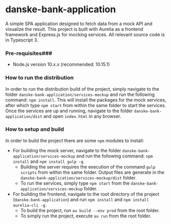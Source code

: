 # danske-bank-application
A simple SPA application designed to fetch data from a mock API and visualize the result.
This project is built with Aurelia as a frontend framework and Express.js for mocking services. All relevant source code is in Typescript 3.
 
### Pre-requisites###
* Node.js version 10.x.x (recommended: 10.15.1)

### How to run the distribution ###
In order to run the distribution build of the project, simply navigate to the folder `danske-bank-application/services-mockup` and run the following command: `npm install`. This will install the packages for the mock services, after which type `npm start` from within the same folder to start the services.
Once the services are up and running, navigate to the folder `danske-bank-application/dist` and open `index.html` in any browser.

### How to setup and build ###
In order to build the project there are some `npm` modules to install:
* For building the mock server, navigate to the folder `danske-bank-application/services-mockup` and run the following command: `npm install` and `npm install gulp -g`. 
  * Building the server requires the execution of the command `gulp scripts` from within the same folder. Output files are generate in the `danske-bank-application/services-mockup/dist` folder.
  * To run the services, simply type `npm start` from the `danske-bank-application/services-mockup` folder.
* For building the frontend, navigate to the root directory of the project (`danske-bank-application`) and run `npm install` and `npm install aurelia-cli -g`.
  * To build the project, run `au build --env prod` from the root folder.
  * To simply run the project, execute `au run` from the root folder.
 
